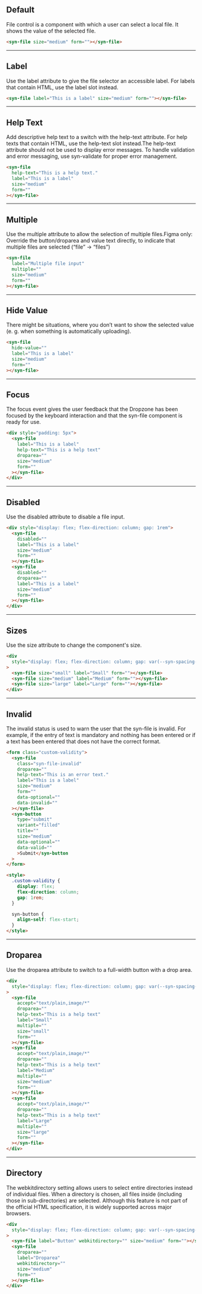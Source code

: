 
## Default

File control is a component with which a user can select a local file. It shows the value of the selected file.

```html
<syn-file size="medium" form=""></syn-file>

```

---

## Label

Use the label attribute to give the file selector an accessible label. For labels that contain HTML, use the label slot instead.

```html
<syn-file label="This is a label" size="medium" form=""></syn-file>

```

---

## Help Text

Add descriptive help text to a switch with the help-text attribute. For help texts that contain HTML, use the help-text slot instead.The help-text attribute should not be used to display error messages. To handle validation and error messaging, use syn-validate for proper error management.

```html
<syn-file
  help-text="This is a help text."
  label="This is a label"
  size="medium"
  form=""
></syn-file>

```

---

## Multiple

Use the multiple attribute to allow the selection of multiple files.Figma only: Override the button/droparea and value text directly, to indicate that multiple files are selected (“file” -> “files”)

```html
<syn-file
  label="Multiple file input"
  multiple=""
  size="medium"
  form=""
></syn-file>

```

---

## Hide Value

There might be situations, where you don’t want to show the selected value (e. g. when something is automatically uploading).

```html
<syn-file
  hide-value=""
  label="This is a label"
  size="medium"
  form=""
></syn-file>

```

---

## Focus

The focus event gives the user feedback that the Dropzone has been focused by the keyboard interaction and that the syn-file component is ready for use.

```html
<div style="padding: 5px">
  <syn-file
    label="This is a label"
    help-text="This is a help text"
    droparea=""
    size="medium"
    form=""
  ></syn-file>
</div>

```

---

## Disabled

Use the disabled attribute to disable a file input.

```html
<div style="display: flex; flex-direction: column; gap: 1rem">
  <syn-file
    disabled=""
    label="This is a label"
    size="medium"
    form=""
  ></syn-file>
  <syn-file
    disabled=""
    droparea=""
    label="This is a label"
    size="medium"
    form=""
  ></syn-file>
</div>

```

---

## Sizes

Use the size attribute to change the component's size.

```html
<div
  style="display: flex; flex-direction: column; gap: var(--syn-spacing-large)"
>
  <syn-file size="small" label="Small" form=""></syn-file>
  <syn-file size="medium" label="Medium" form=""></syn-file>
  <syn-file size="large" label="Large" form=""></syn-file>
</div>

```

---

## Invalid

The invalid status is used to warn the user that the syn-file is invalid. For example, if the entry of text is mandatory and nothing has been entered or if a text has been entered that does not have the correct format.

```html
<form class="custom-validity">
  <syn-file
    class="syn-file-invalid"
    droparea=""
    help-text="This is an error text."
    label="This is a label"
    size="medium"
    form=""
    data-optional=""
    data-invalid=""
  ></syn-file>
  <syn-button
    type="submit"
    variant="filled"
    title=""
    size="medium"
    data-optional=""
    data-valid=""
    >Submit</syn-button
  >
</form>

<style>
  .custom-validity {
    display: flex;
    flex-direction: column;
    gap: 1rem;
  }

  syn-button {
    align-self: flex-start;
  }
</style>

```

---

## Droparea

Use the droparea attribute to switch to a full-width button with a drop area.

```html
<div
  style="display: flex; flex-direction: column; gap: var(--syn-spacing-large)"
>
  <syn-file
    accept="text/plain,image/*"
    droparea=""
    help-text="This is a help text"
    label="Small"
    multiple=""
    size="small"
    form=""
  ></syn-file>
  <syn-file
    accept="text/plain,image/*"
    droparea=""
    help-text="This is a help text"
    label="Medium"
    multiple=""
    size="medium"
    form=""
  ></syn-file>
  <syn-file
    accept="text/plain,image/*"
    droparea=""
    help-text="This is a help text"
    label="Large"
    multiple=""
    size="large"
    form=""
  ></syn-file>
</div>

```

---

## Directory

The webkitdirectory setting allows users to select entire directories instead of individual files. When a directory is chosen, all files inside (including those in sub-directories) are selected. Although this feature is not part of the official HTML specification, it is widely supported across major browsers.

```html
<div
  style="display: flex; flex-direction: column; gap: var(--syn-spacing-large)"
>
  <syn-file label="Button" webkitdirectory="" size="medium" form=""></syn-file>
  <syn-file
    droparea=""
    label="Droparea"
    webkitdirectory=""
    size="medium"
    form=""
  ></syn-file>
</div>

```
